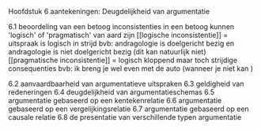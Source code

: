 Hoofdstuk 6 aantekeningen:
Deugdelijkheid van argumentatie

6.1 beoordeling van een betoog
inconsistenties in een betoog kunnen 'logisch' of 'pragmatisch' van aard zijn
[[logische inconsistentie]] = uitspraak is logisch in strijd
	bvb: andragologie is doelgericht bezig en andragologie is niet doelgericht bezig (dit kan natuurlijk niet)
[[pragmatische inconsistentie]] = logisch kloppend maar toch strijdige consequenties
	bvb: ik breng je wel even met de auto (wanneer je niet kan )

6.2 aanvaardbaarheid van argumentatieve uitspraken
6.3 geldigheid van redeneringen
6.4 deugdelijkheid van argumentatieschemas
6.5 argumentatie gebaseerd op een kentekenrelatie
6.6 argumentatie gebaseerd op een vergelijkingsrelatie
6.7 argumentatie gebaseerd op een causale relatie
6.8 de presentatie van verschillende typen argumentatie

